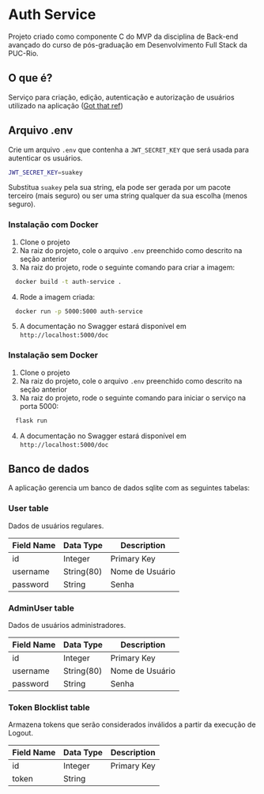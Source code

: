 # Auth Service
Projeto criado como componente C do MVP da disciplina de Back-end avançado do curso de pós-graduação em Desenvolvimento Full Stack da PUC-Rio.

## O que é?
Serviço para criação, edição, autenticação e autorização de usuários utilizado na aplicação ([Got that ref](https://github.com/amandagpearce/got-that-ref))

## Arquivo .env 
Crie um arquivo `.env` que contenha a `JWT_SECRET_KEY` que será usada para autenticar os usuários.

```bash
JWT_SECRET_KEY=suakey
```
Substitua `suakey` pela sua string, ela pode ser gerada por um pacote terceiro (mais seguro) ou ser uma string qualquer da sua escolha (menos seguro). 

### Instalação com Docker
1. Clone o projeto
2. Na raiz do projeto, cole o arquivo `.env` preenchido como descrito na seção anterior
3. Na raiz do projeto, rode o seguinte comando para criar a imagem:
```bash
  docker build -t auth-service .
```
4. Rode a imagem criada:
```bash
  docker run -p 5000:5000 auth-service
```
5. A documentação no Swagger estará disponível em `http://localhost:5000/doc`

### Instalação sem Docker
1. Clone o projeto
2. Na raiz do projeto, cole o arquivo `.env` preenchido como descrito na seção anterior
3. Na raiz do projeto, rode o seguinte comando para iniciar o serviço na porta 5000:
```bash
  flask run
```
4. A documentação no Swagger estará disponível em `http://localhost:5000/doc`

## Banco de dados
A aplicação gerencia um banco de dados sqlite com as seguintes tabelas:

### User table
Dados de usuários regulares.

| Field Name | Data Type | Description          |
|------------|-----------|----------------------|
| id         | Integer   | Primary Key          |
| username   | String(80)| Nome de Usuário      |
| password   | String    | Senha                |


### AdminUser table
Dados de usuários administradores.

| Field Name | Data Type | Description          |
|------------|-----------|----------------------|
| id         | Integer   | Primary Key          |
| username   | String(80)| Nome de Usuário      |
| password   | String    | Senha                |


### Token Blocklist table
Armazena tokens que serão considerados inválidos a partir da execução de Logout.

| Field Name | Data Type | Description          |
|------------|-----------|----------------------|
| id         | Integer   | Primary Key          |
| token      | String    |                      |



